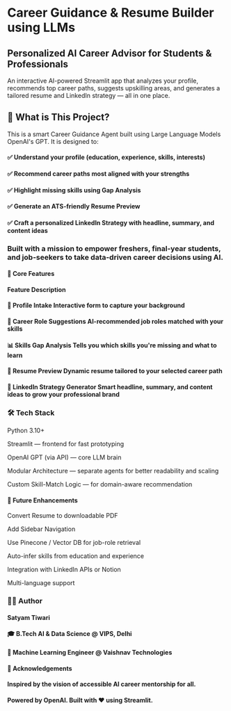 # Career Guidance & Resume Builder using LLMs
## Personalized AI Career Advisor for Students & Professionals
An interactive AI-powered Streamlit app that analyzes your profile, recommends top career paths, suggests upskilling areas, and generates a tailored resume and LinkedIn strategy — all in one place.

## 🧠 What is This Project?
This is a smart Career Guidance Agent built using Large Language Models  OpenAI's GPT. It is designed to:

#### ✅ Understand your profile (education, experience, skills, interests)
#### ✅ Recommend career paths most aligned with your strengths
#### ✅ Highlight missing skills using Gap Analysis
#### ✅ Generate an ATS-friendly Resume Preview
#### ✅ Craft a personalized LinkedIn Strategy with headline, summary, and content ideas

### Built with a mission to empower freshers, final-year students, and job-seekers to take data-driven career decisions using AI.

#### 🎯 Core Features
#### Feature	Description
#### 👤 Profile Intake	Interactive form to capture your background
#### 🧭 Career Role Suggestions	AI-recommended job roles matched with your skills
#### 📊 Skills Gap Analysis	Tells you which skills you're missing and what to learn
#### 📄 Resume Preview	Dynamic resume tailored to your selected career path
#### 🔗 LinkedIn Strategy Generator	Smart headline, summary, and content ideas to grow your professional brand

### 🛠 Tech Stack
Python 3.10+

Streamlit — frontend for fast prototyping 

OpenAI GPT (via API) — core LLM brain

Modular Architecture — separate agents for better readability and scaling

Custom Skill-Match Logic — for domain-aware recommendation

#### 🌱 Future Enhancements
 Convert Resume to downloadable PDF

 Add Sidebar Navigation

 Use Pinecone / Vector DB for job-role retrieval

 Auto-infer skills from education and experience

 Integration with LinkedIn APIs or Notion

 Multi-language support

### 👨‍💻 Author
#### Satyam Tiwari
#### 🎓 B.Tech AI & Data Science @ VIPS, Delhi
#### 💼 Machine Learning Engineer @ Vaishnav Technologies


#### 🙌 Acknowledgements
#### Inspired by the vision of accessible AI career mentorship for all.
#### Powered by OpenAI. Built with ❤️ using Streamlit.


